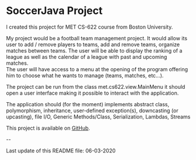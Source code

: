 SoccerJava Project
====

I created this project for MET CS-622 course from Boston University. 

My project would be a football team management project. It would allow its user to add / remove players to teams, add and remove teams, organize matches between teams. The user will be able to display the ranking of a league as well as the calendar of a league with past and upcoming matches.  
The user will have access to a menu at the opening of the program offering him to choose what he wants to manage (teams, matches, etc...). 

The project can be run from the class met.cs622.view.MainMenu it should open a user interface 
making it possible to interact with the application.

The application should (for the moment) implements abstract class, polymorphism, inheritance, user-defined exception(s), downcasting (or upcasting),
file I/O, Generic Methods/Class,
Serialization, Lambdas, Streams

This project is available on [GitHub][GitHub].

[GitHub]: https://github.com/MaxTeiger/SoccerJava

--

Last update of this README file: 06-03-2020

